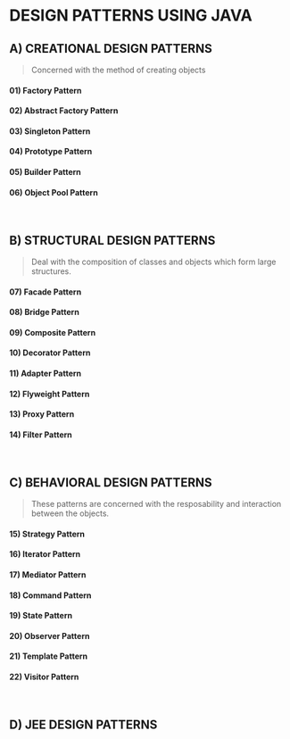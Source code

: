 # DESIGN PATTERNS USING JAVA

## A) **CREATIONAL DESIGN PATTERNS**
> Concerned with the method of creating objects

#### 01) Factory Pattern
#### 02) Abstract Factory Pattern
#### 03) Singleton Pattern
#### 04) Prototype Pattern
#### 05) Builder Pattern
#### 06) Object Pool Pattern

&nbsp;
## B) **STRUCTURAL DESIGN PATTERNS** 
> Deal with the composition of classes and objects which form large structures.

#### 07) Facade Pattern
#### 08) Bridge Pattern
#### 09) Composite Pattern
#### 10) Decorator Pattern
#### 11) Adapter Pattern
#### 12) Flyweight Pattern
#### 13) Proxy Pattern
#### 14) Filter Pattern

&nbsp;
## C) **BEHAVIORAL DESIGN PATTERNS**
> These patterns are concerned with the resposability and interaction between the objects. 

#### 15) Strategy Pattern
#### 16) Iterator Pattern
#### 17) Mediator Pattern
#### 18) Command Pattern
#### 19) State Pattern
#### 20) Observer Pattern
#### 21) Template Pattern
#### 22) Visitor Pattern

&nbsp;
## D) **JEE DESIGN PATTERNS**